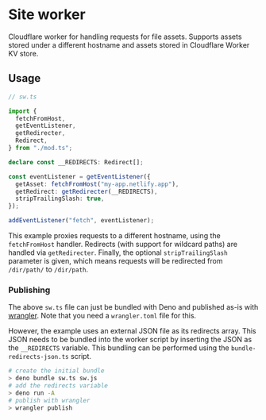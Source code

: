 # Site worker

Cloudflare worker for handling requests for file assets. Supports assets stored under a different hostname and assets stored in Cloudflare Worker KV store.

## Usage

```ts
// sw.ts

import {
  fetchFromHost,
  getEventListener,
  getRedirecter,
  Redirect,
} from "./mod.ts";

declare const __REDIRECTS: Redirect[];

const eventListener = getEventListener({
  getAsset: fetchFromHost("my-app.netlify.app"),
  getRedirect: getRedirecter(__REDIRECTS),
  stripTrailingSlash: true,
});

addEventListener("fetch", eventListener);
```

This example proxies requests to a different hostname, using the `fetchFromHost` handler. Redirects (with support for wildcard paths) are handled via `getRedirecter`. Finally, the optional `stripTrailingSlash` parameter is given, which means requests will be redirected from `/dir/path/` to `/dir/path`.

### Publishing

The above `sw.ts` file can just be bundled with Deno and published as-is with [wrangler](https://developers.cloudflare.com/workers/cli-wrangler/commands#publish). Note that you need a `wrangler.toml` file for this.

However, the example uses an external JSON file as its redirects array. This JSON needs to be bundled into the worker script by inserting the JSON as the `__REDIRECTS` variable. This bundling can be performed using the `bundle-redirects-json.ts` script.

```bash
# create the initial bundle
> deno bundle sw.ts sw.js
# add the redirects variable
> deno run -A
# publish with wrangler
> wrangler publish
```